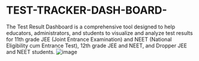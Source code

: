 # TEST-TRACKER-DASH-BOARD-
The Test Result Dashboard is a comprehensive tool designed to help educators, administrators, and students to visualize and analyze test results for 11th grade JEE (Joint Entrance Examination) and NEET (National Eligibility cum Entrance Test), 12th grade JEE and NEET, and Dropper JEE and NEET students.
![image](https://github.com/user-attachments/assets/07738108-477b-4b70-a466-0edc8ac4f0b4)
